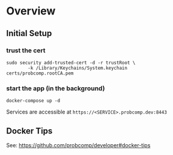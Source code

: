 # Overview

## Initial Setup

### trust the cert
```
sudo security add-trusted-cert -d -r trustRoot \
        -k /Library/Keychains/System.keychain certs/probcomp.rootCA.pem
```

### start the app (in the background)
```
docker-compose up -d
```

Services are accessible at `https://<SERVICE>.probcomp.dev:8443`

## Docker Tips

See: https://github.com/probcomp/developer#docker-tips
